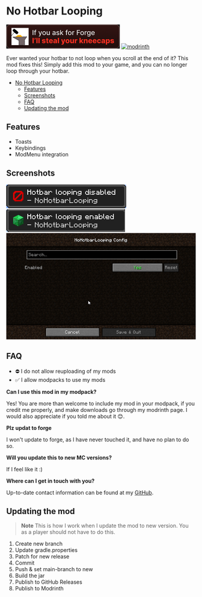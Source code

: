 
# No Hotbar Looping


![fabric](https://github.com/Erb3/NoHotbarLooping/blob/1.19.4/assets/fabric.png?raw=true)
[![modrinth](https://cdn.jsdelivr.net/npm/@intergrav/devins-badges@3/assets/cozy/available/modrinth_vector.svg)](https://modrinth.com/mod/NoHotbarLooping)

Ever wanted your hotbar to not loop when you scroll at the end of it? This mod fixes this!
Simply add this mod to your game, and you can no longer loop through your hotbar.

<!-- TOC -->
* [No Hotbar Looping](#no-hotbar-looping)
  * [Features](#features)
  * [Screenshots](#screenshots)
  * [FAQ](#faq)
  * [Updating the mod](#updating-the-mod)
<!-- TOC -->

## Features

- Toasts
- Keybindings
- ModMenu integration

## Screenshots

![Hotbarlooping disabled toast](https://github.com/Erb3/NoHotbarLooping/blob/1.19.4/assets/hotbarlooping-disabled.png?raw=true)
![Hotbarlooping enabled toast](https://github.com/Erb3/NoHotbarLooping/blob/1.19.4/assets/hotbarlooping-enabled.png?raw=true)
![ModMenu](https://github.com/Erb3/NoHotbarLooping/blob/1.19.4/assets/settings.png?raw=true)

## FAQ

* ⛔ I do not allow reuploading of my mods
* ✅ I allow modpacks to use my mods

**Can I use this mod in my modpack?**

Yes! You are more than welcome to include my mod in your modpack, if you credit me properly, and make downloads go through my modrinth page.
I would also appreciate if you told me about it 😊.

**Plz updat to forge**

I won't update to forge, as I have never touched it, and have no plan to do so.

**Will you update this to new MC versions?**

If I feel like it :)

**Where can I get in touch with you?**

Up-to-date contact information can be found at my [GitHub](https://github.com/Erb3/Erb3/blob/main/README.md).

## Updating the mod

> **Note**
> This is how I work when I update the mod to new version. You as a player should not have to do this.

1. Create new branch
2. Update gradle.properties
3. Patch for new release
4. Commit
5. Push & set main-branch to new
6. Build the jar
7. Publish to GitHub Releases
8. Publish to Modrinth
